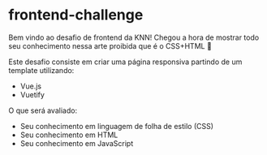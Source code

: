 # frontend-challenge

Bem vindo ao desafio de frontend da KNN! Chegou a hora de mostrar todo seu conhecimento nessa arte proibida que é o CSS+HTML 🥷

Este desafio consiste em criar uma página responsiva partindo de um template utilizando:
- Vue.js
- Vuetify

O que será avaliado:
- Seu conhecimento em linguagem de folha de estilo (CSS)
- Seu conhecimento em HTML
- Seu conhecimento em JavaScript
